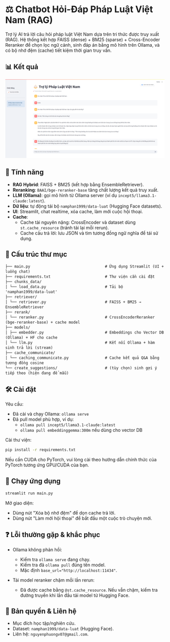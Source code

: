 # ⚖️ Chatbot Hỏi-Đáp Pháp Luật Việt Nam (RAG)
Trợ lý AI trả lời câu hỏi pháp luật Việt Nam dựa trên tri thức được truy xuất (RAG). Hệ thống kết hợp FAISS (dense) + BM25 (sparse) + Cross-Encoder Reranker để chọn lọc ngữ cảnh, sinh đáp án bằng mô hình trên Ollama, và có bộ nhớ đệm (cache) tiết kiệm thời gian truy vấn.

## 📊 Kết quả
![Sample Image](demo/demo.png)


## 🎯 Tính năng
- **RAG Hybrid**: FAISS + BM25 (kết hợp bằng EnsembleRetriever).
- **Reranking**: `BAAI/bge-reranker-base` tăng chất lượng kết quả truy xuất.
- **LLM (Ollama)**: gọi mô hình từ Ollama server (ví dụ `incept5/llama3.1-claude:latest`).
- **Dữ liệu**: tự động tải bộ `namphan1999/data-luat` (Hugging Face datasets).
- **UI**: Streamlit, chat realtime, xóa cache, làm mới cuộc hội thoại.
- **Cache**:
  - Cache tài nguyên nặng: CrossEncoder và dataset dùng `st.cache_resource` (tránh tải lại mỗi rerun).
  - Cache câu trả lời: lưu JSON và tìm tương đồng ngữ nghĩa để tái sử dụng.

## 🧱 Cấu trúc thư mục

```
├── main.py                                 # Ứng dụng Streamlit (UI + luồng chat)
├── requirements.txt                        # Thư viện cần cài đặt
├── chunks_data/
│ └── load_data.py                          # Tải bộ 'namphan1999/data-luat'
├── retriever/
│ └── retriever.py                          # FAISS + BM25 → EnsembleRetriever
├── rerank/
│ └── reranker.py                           # CrossEncoderReranker (bge-reranker-base) + cache model
├── models/
│ ├── embedder.py                           # Embeddings cho Vector DB (Ollama) + HF cho cache
│ └── llm.py                                # Kết nối Ollama + hàm sinh trả lời (stream)
├── cache_communicate/
│ └── caching_communicate.py                # Cache kết quả Q&A bằng tương đồng cosine
└── create_suggestions/                     # (tùy chọn) sinh gợi ý tiếp theo (hiện đang để mẫu)
```

## 🛠️ Cài đặt

Yêu cầu:
- Đã cài và chạy Ollama: `ollama serve`
- Đã pull model phù hợp, ví dụ:
  - `ollama pull incept5/llama3.1-claude:latest`
  - `ollama pull embeddinggemma:300m` nếu dùng cho vector DB

Cài thư viện:
```bash
pip install -r requirements.txt
```

Nếu cần CUDA cho PyTorch, vui lòng cài theo hướng dẫn chính thức của PyTorch tương ứng GPU/CUDA của bạn.

## 🚀 Chạy ứng dụng

```bash
streamlit run main.py
```

Mở giao diện:
- Dùng nút "Xóa bộ nhớ đệm" để dọn cache trả lời.
- Dùng nút "Làm mới hội thoại" để bắt đầu một cuộc trò chuyện mới.

## ❓ Lỗi thường gặp & khắc phục

- Ollama không phản hồi:
  - Kiểm tra `ollama serve` đang chạy.
  - Kiểm tra đã `ollama pull` đúng tên model.
  - Mặc định `base_url="http://localhost:11434"`.

- Tải model reranker chậm mỗi lần rerun:
  - Đã được cache bằng `@st.cache_resource`. Nếu vẫn chậm, kiểm tra đường truyền khi lần đầu tải model từ Hugging Face.

## 📄 Bản quyền & Liên hệ
- Mục đích học tập/nghiên cứu.
- Dataset: `namphan1999/data-luat` (Hugging Face).
- Liên hệ: `nguyenphuongv07@gmail.com`.
